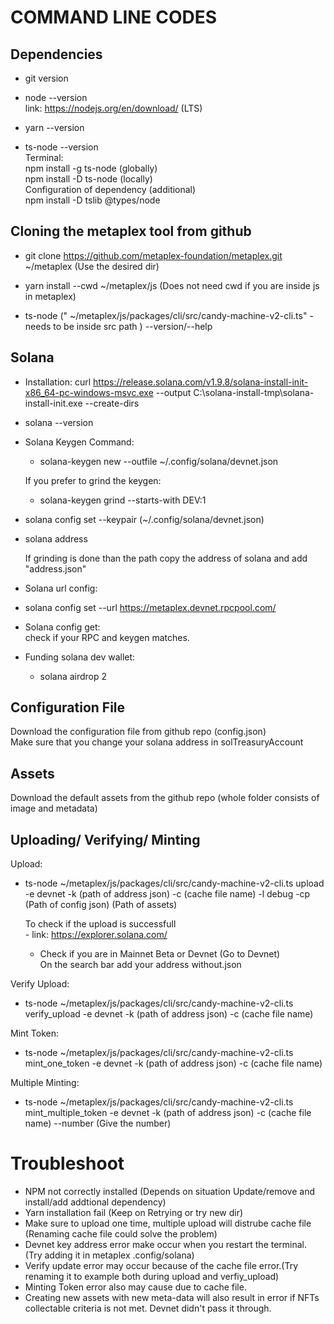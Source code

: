 # COMMAND LINE CODES

## Dependencies

- git version

- node --version <br/>
  link: https://nodejs.org/en/download/ (LTS)

- yarn --version

- ts-node --version <br/>
  Terminal: <br/> npm install -g ts-node (globally) <br/>
                  npm install -D ts-node (locally)<br/>
                  Configuration of dependency (additional)<br/>
                  npm install -D tslib @types/node<br/>

## Cloning the metaplex tool from github

- git clone https://github.com/metaplex-foundation/metaplex.git ~/metaplex (Use the desired dir)

- yarn install --cwd ~/metaplex/js (Does not need cwd if you are inside js in metaplex)

- ts-node (" ~/metaplex/js/packages/cli/src/candy-machine-v2-cli.ts" - needs to be inside src path ) --version/--help

## Solana 

- Installation: curl https://release.solana.com/v1.9.8/solana-install-init-x86_64-pc-windows-msvc.exe --output C:\solana-install-tmp\solana-install-init.exe --create-dirs

- solana --version

- Solana Keygen Command: <br/>
    - solana-keygen new --outfile ~/.config/solana/devnet.json

  If you prefer to grind the keygen: <br/>
    - solana-keygen grind --starts-with DEV:1

- solana config set --keypair (~/.config/solana/devnet.json) <br/>

- solana address 

  If grinding is done than the path copy the address of solana and add "address.json"


- Solana url config:<br/>
- solana config set --url https://metaplex.devnet.rpcpool.com/

- Solana config get: <br/>
    check if your RPC and keygen matches.

- Funding solana dev wallet:<br/>
    - solana airdrop 2

## Configuration File

Download the configuration file from github repo (config.json) <br/>
Make sure that you change your solana address in solTreasuryAccount


## Assets

Download the default assets from the github repo (whole folder consists of image and metadata) <br/>

## Uploading/ Verifying/ Minting

Upload:<br/>
  - ts-node ~/metaplex/js/packages/cli/src/candy-machine-v2-cli.ts upload -e devnet -k (path of address json) -c (cache file name) -l debug -cp (Path of config json) (Path of assets)<br/>

      To check if the upload is successfull <br/>
        - link: https://explorer.solana.com/<br/>
  
       - Check if you are in Mainnet Beta or Devnet (Go to Devnet)<br/>
            On the search bar add your address without.json

Verify Upload: <br/>
  - ts-node ~/metaplex/js/packages/cli/src/candy-machine-v2-cli.ts verify_upload -e devnet -k (path of address json) -c (cache file name)

Mint Token:<br/>
  - ts-node ~/metaplex/js/packages/cli/src/candy-machine-v2-cli.ts mint_one_token -e devnet -k (path of address json) -c (cache file name)

Multiple Minting:<br/>
  - ts-node ~/metaplex/js/packages/cli/src/candy-machine-v2-cli.ts mint_multiple_token -e devnet -k (path of address json) -c (cache file name) --number (Give the number)

# Troubleshoot

- NPM not correctly installed (Depends on situation Update/remove and install/add addtional dependency)
- Yarn installation fail (Keep on Retrying or try new dir)
- Make sure to upload one time, multiple upload will distrube cache file (Renaming cache file could solve the problem)
- Devnet key address error make occur when you restart the terminal. (Try adding it in metaplex .config/solana)
- Verify update error may occur because of the cache file error.(Try renaming it to example both during upload and verfiy_upload)
- Minting Token error also may cause due to cache file.
- Creating new assets with new meta-data will also result in error if NFTs collectable criteria is not met. Devnet didn't pass it through.





